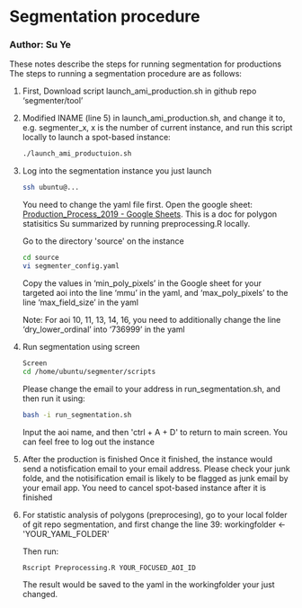 # Segmentation procedure
### Author: Su Ye
These notes describe the steps for running segmentation for productions
The steps to running a segmentation procedure are as follows:

1. First, Download script launch_ami_production.sh in github repo ‘segmenter/tool’

2. Modified INAME (line 5) in  launch_ami_production.sh, and change it to, e.g. segmenter_x, x is the number of current instance, and run this script locally to launch a spot-based instance: 

    ```bash
    ./launch_ami_productuion.sh
    ```

3. Log into the segmentation instance you just launch 
    
    ```bash
    ssh ubuntu@...
    ```

    You need to change the yaml file first. Open the google sheet: [Production_Process_2019 - Google Sheets](https://docs.google.com/spreadsheets/d/1QWfPwVDH4aqSLCIJr56WjXfuRpig5UtMfIBao9C77YM/edit#gid=0 ). This is a doc for polygon statisitics Su summarized by running preprocessing.R locally. 

    Go to the directory 'source' on the instance
    
    ```bash
    cd source
    vi segmenter_config.yaml
    ```
    

    Copy the values in ‘min_poly_pixels’ in the Google sheet for your targeted aoi into the line ‘mmu’ in the yaml, and ‘max_poly_pixels’ to the line ‘max_field_size’ in the yaml
    
    Note: For aoi 10, 11, 13, 14, 16, you need to additionally change the line ‘dry_lower_ordinal’ into ‘736999’ in the yaml
    
4. Run segmentation using screen 
    ```bash
    Screen
    cd /home/ubuntu/segmenter/scripts
    ```
    Please change the email to your address in run_segmentation.sh, and then run it using:
    ```bash
    bash -i run_segmentation.sh
    ```
    Input the aoi name, and then 'ctrl + A + D' to return to main screen. You can feel free to log out the instance 
5. After the production is finished
    Once it finished, the instance would send a notisfication email to your email address. Please check your junk folde, and the notisification email is likely to be flagged as junk email by your email app.
    You need to cancel spot-based instance after it is finished
    
6. For statistic analysis of polygons (preprocesing), go to your local folder of git repo segmentation, and first change the line 39: workingfolder <- 'YOUR_YAML_FOLDER'

    Then run:
    
    ```bash
    Rscript Preprocessing.R YOUR_FOCUSED_AOI_ID
    ```
    
    The result would be saved to the yaml in the workingfolder your just changed.
